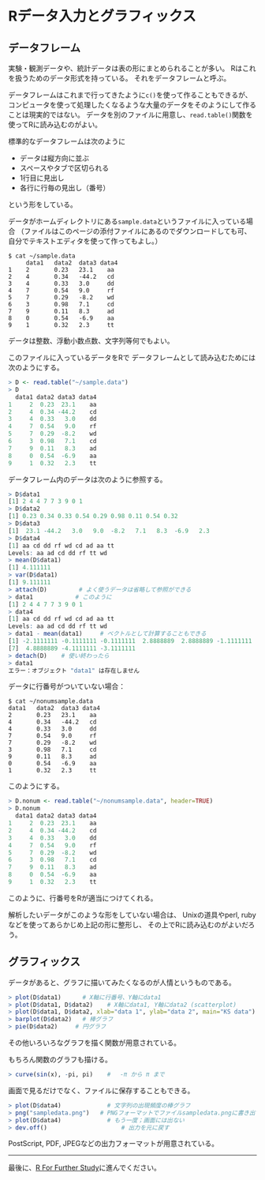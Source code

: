 # Rデータ入力とグラフィックス

## データフレーム

実験・観測データや、統計データは表の形にまとめられることが多い。
Rはこれを扱うためのデータ形式を持っている。
それをデータフレームと呼ぶ。

データフレームはこれまで行ってきたように`c()`を使って作ることもできるが、
コンピュータを使って処理したくなるような大量のデータをそのようにして作ることは現実的ではない。
データを別のファイルに用意し、`read.table()`関数を使ってRに読み込むのがよい。

標準的なデータフレームは次のように

* データは縦方向に並ぶ
* スペースやタブで区切られる
* 1行目に見出し
* 各行に行毎の見出し（番号）

という形をしている。

データがホームディレクトリにある`sample.data`というファイルに入っている場合
（ファイルはこのページの添付ファイルにあるのでダウンロードしても可、自分でテキストエディタを使って作ってもよし。）

```
$ cat ~/sample.data
     data1   data2  data3 data4
1    2       0.23   23.1    aa    
2    4       0.34   -44.2   cd
3    4       0.33   3.0     dd
4    7       0.54   9.0     rf
5    7       0.29   -8.2    wd
6    3       0.98   7.1     cd
7    9       0.11   8.3     ad
8    0       0.54   -6.9    aa 
9    1       0.32   2.3     tt
```

データは整数、浮動小数点数、文字列等何でもよい。

このファイルに入っているデータをRで
データフレームとして読み込むためには次のようにする。

```r
> D <- read.table("~/sample.data")
> D
  data1 data2 data3 data4
1     2  0.23  23.1    aa
2     4  0.34 -44.2    cd
3     4  0.33   3.0    dd
4     7  0.54   9.0    rf
5     7  0.29  -8.2    wd
6     3  0.98   7.1    cd
7     9  0.11   8.3    ad
8     0  0.54  -6.9    aa
9     1  0.32   2.3    tt
```

データフレーム内のデータは次のように参照する。

```r
> D$data1
[1] 2 4 4 7 7 3 9 0 1
> D$data2
[1] 0.23 0.34 0.33 0.54 0.29 0.98 0.11 0.54 0.32
> D$data3
[1]  23.1 -44.2   3.0   9.0  -8.2   7.1   8.3  -6.9   2.3
> D$data4
[1] aa cd dd rf wd cd ad aa tt
Levels: aa ad cd dd rf tt wd 
> mean(D$data1)
[1] 4.111111
> var(D$data1)
[1] 9.111111 
> attach(D)         # よく使うデータは省略して参照ができる
> data1            # このように
[1] 2 4 4 7 7 3 9 0 1
> data4
[1] aa cd dd rf wd cd ad aa tt
Levels: aa ad cd dd rf tt wd
> data1 - mean(data1)     # ベクトルとして計算することもできる
[1] -2.1111111 -0.1111111 -0.1111111  2.8888889  2.8888889 -1.1111111
[7]  4.8888889 -4.1111111 -3.1111111
> detach(D)    # 使い終わったら
> data1
エラー：オブジェクト "data1" は存在しません
```

データに行番号がついていない場合：

```
$ cat ~/nonumsample.data
data1   data2  data3 data4
2       0.23   23.1    aa    
4       0.34   -44.2   cd
4       0.33   3.0     dd
7       0.54   9.0     rf
7       0.29   -8.2    wd
3       0.98   7.1     cd
9       0.11   8.3     ad
0       0.54   -6.9    aa 
1       0.32   2.3     tt
```

このようにする。

```r
> D.nonum <- read.table("~/nonumsample.data", header=TRUE)
> D.nonum
  data1 data2 data3 data4
1     2  0.23  23.1    aa
2     4  0.34 -44.2    cd
3     4  0.33   3.0    dd
4     7  0.54   9.0    rf
5     7  0.29  -8.2    wd
6     3  0.98   7.1    cd
7     9  0.11   8.3    ad
8     0  0.54  -6.9    aa
9     1  0.32   2.3    tt
```

このように、行番号をRが適当につけてくれる。

解析したいデータがこのような形をしていない場合は、
Unixの道具やperl, rubyなどを使ってあらかじめ上記の形に整形し、
その上でRに読み込むのがよいだろう。

## グラフィックス

データがあると、グラフに描いてみたくなるのが人情というものである。

```r
> plot(D$data1)      # X軸に行番号、Y軸にdata1
> plot(D$data1, D$data2)    # X軸にdata1, Y軸にdata2 (scatterplot)
> plot(D$data1, D$data2, xlab="data 1", ylab="data 2", main="KS data")  # ラベルを付ける
> barplot(D$data2)   # 棒グラフ
> pie(D$data2)     # 円グラフ
```

その他いろいろなグラフを描く関数が用意されている。

もちろん関数のグラフも描ける。

```r
> curve(sin(x), -pi, pi)    # 　-π から π まで
```

画面で見るだけでなく、ファイルに保存することもできる。

```r
> plot(D$data4)             # 文字列の出現頻度の棒グラフ
> png("sampledata.png")   # PNGフォーマットでファイルsampledata.pngに書き出す
> plot(D$data4)             # もう一度；画面には出ない
> dev.off()                     # 出力を元に戻す
```

PostScript, PDF, JPEGなどの出力フォーマットが用意されている。

---

最後に、[R For Further Study](further-study.md)に進んでください。
